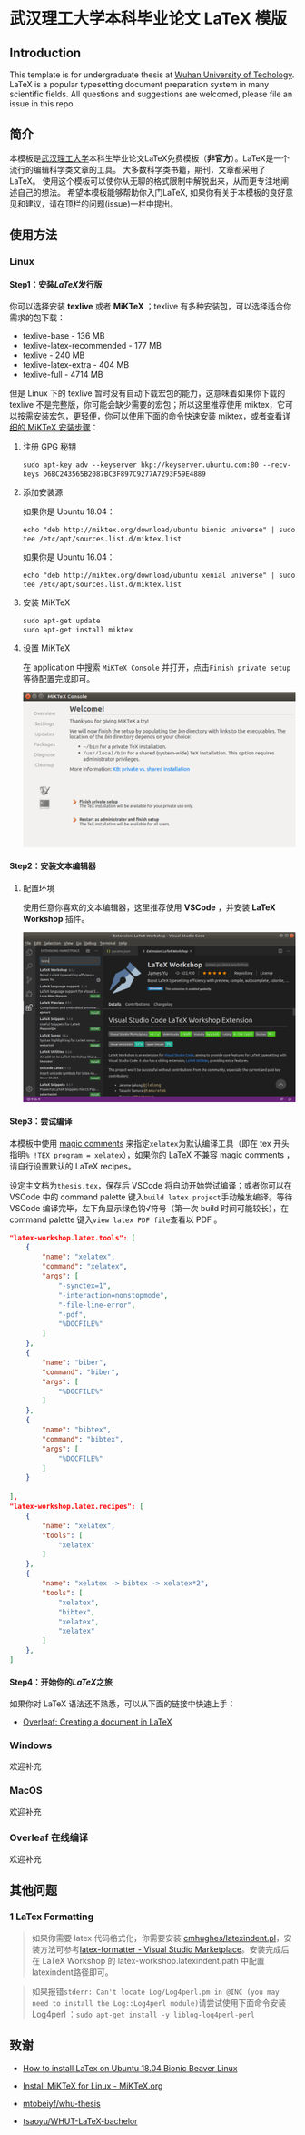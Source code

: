# 武汉理工大学本科毕业论文 LaTeX 模版

## Introduction

This template is for undergraduate thesis at [Wuhan University of Techology](http://english.whut.edu.cn). 
LaTeX is a popular typesetting document preparation system in many scientific fields.
All questions and suggestions are welcomed, please file an issue in this repo.

## 简介
本模板是[武汉理工大学](http://www.whut.edu.cn)本科生毕业论文LaTeX免费模板（**非官方**）。LaTeX是一个流行的编辑科学类文章的工具。
大多数科学类书籍，期刊，文章都采用了LaTeX。
使用这个模板可以使你从无聊的格式限制中解脱出来，从而更专注地阐述自己的想法。
希望本模板能够帮助你入门LaTeX, 如果你有关于本模板的良好意见和建议，请在顶栏的问题(issue)一栏中提出。


## 使用方法

### Linux

#### Step1：安装*LaTeX*发行版

你可以选择安装 **texlive** 或者 **MiKTeX** ；texlive 有多种安装包，可以选择适合你需求的包下载：

- texlive-base - 136 MB
- texlive-latex-recommended - 177 MB
- texlive - 240 MB
- texlive-latex-extra - 404 MB
- texlive-full - 4714 MB

但是 Linux 下的 texlive 暂时没有自动下载宏包的能力，这意味着如果你下载的 texlive 不是完整版，你可能会缺少需要的宏包；所以这里推荐使用 miktex，它可以按需安装宏包，更轻便，你可以使用下面的命令快速安装 miktex，或者[查看详细的 MiKTeX 安装步骤](https://miktex.org/howto/install-miktex-unx)：

1. 注册 GPG 秘钥

   ```shell
   sudo apt-key adv --keyserver hkp://keyserver.ubuntu.com:80 --recv-keys D6BC243565B2087BC3F897C9277A7293F59E4889
   ```

2. 添加安装源

   如果你是 Ubuntu 18.04：

   ```shell
   echo "deb http://miktex.org/download/ubuntu bionic universe" | sudo tee /etc/apt/sources.list.d/miktex.list
   ```

   如果你是  Ubuntu 16.04：

   ```shell
   echo "deb http://miktex.org/download/ubuntu xenial universe" | sudo tee /etc/apt/sources.list.d/miktex.list
   ```

3. 安装 MiKTeX

   ```shell
   sudo apt-get update
   sudo apt-get install miktex
   ```

4. 设置 MiKTeX

   在 application 中搜索 `MiKTeX Console` 并打开，点击`Finish private setup`等待配置完成即可。

   <img src="README.assets/image-20200226212107368.png" alt="image-20200226212107368" style="zoom:110%;" />

#### Step2：安装文本编辑器

1. 配置环境

   使用任意你喜欢的文本编辑器，这里推荐使用 **VSCode** ，并安装 **LaTeX Workshop** 插件。

   <img src="README.assets/image-20200226122154420.png" alt="Vscode + LaTeX Workshop" style="zoom:67%;" />
   

#### Step3：尝试编译

本模板中使用 [magic comments](https://github.com/James-Yu/LaTeX-Workshop/wiki/Compile#magic-comments) 来指定`xelatex`为默认编译工具（即在 tex 开头指明`% !TEX program = xelatex`），如果你的 LaTeX 不兼容 magic comments ，请自行设置默认的 LaTeX recipes。

设定主文档为`thesis.tex`，保存后 VSCode 将自动开始尝试编译；或者你可以在 VSCode 中的 command palette 键入`build latex project`手动触发编译。等待 VSCode 编译完毕，左下角显示绿色钩√符号（第一次 build 时间可能较长），在 command palette 键入`view latex PDF file`查看以 PDF 。

```json
"latex-workshop.latex.tools": [
    {
        "name": "xelatex",
        "command": "xelatex",
        "args": [
            "-synctex=1",
            "-interaction=nonstopmode",
            "-file-line-error",
            "-pdf",
            "%DOCFILE%"
        ]
    },
    {
        "name": "biber",
        "command": "biber",
        "args": [
            "%DOCFILE%"
        ]
    },
    {
        "name": "bibtex",
        "command": "bibtex",
        "args": [
            "%DOCFILE%"
        ]
    }

],
"latex-workshop.latex.recipes": [
    {
        "name": "xelatex",
        "tools": [
            "xelatex"
        ]
    },
    {
        "name": "xelatex -> bibtex -> xelatex*2",
        "tools": [
            "xelatex",
            "bibtex",
            "xelatex",
            "xelatex"
        ]
    },
]
```
#### Step4：开始你的*LaTeX*之旅

如果你对 LaTeX 语法还不熟悉，可以从下面的链接中快速上手：

- [Overleaf: Creating a document in LaTeX](https://www.overleaf.com/learn/latex/Creating_a_document_in_LaTeX)

### Windows

欢迎补充

### MacOS

欢迎补充

### Overleaf 在线编译

欢迎补充

## 其他问题

### 1 LaTex Formatting

> 如果你需要 latex 代码格式化，你需要安装  [cmhughes/latexindent.pl](https://github.com/cmhughes/latexindent.pl)，安装方法可参考[latex-formatter - Visual Studio Marketplace](https://marketplace.visualstudio.com/items?itemName=nickfode.latex-formatter)。安装完成后在 LaTeX Workshop 的 latex-workshop.latexindent.path 中配置 latexindent路径即可。

> 如果报错`stderr: Can't locate Log/Log4perl.pm in @INC (you may need to install the Log::Log4perl module)`请尝试使用下面命令安装 Log4perl ：`sudo apt-get install -y liblog-log4perl-perl`

## 致谢

- [How to install LaTex on Ubuntu 18.04 Bionic Beaver Linux](https://linuxconfig.org/how-to-install-latex-on-ubuntu-18-04-bionic-beaver-linux)

- [Install MiKTeX for Linux - MiKTeX.org](https://miktex.org/howto/install-miktex-unx)

- [mtobeiyf/whu-thesis](https://github.com/mtobeiyf/whu-thesis)

- [tsaoyu/WHUT-LaTeX-bachelor](https://github.com/tsaoyu/WHUT-LaTeX-bachelor)
